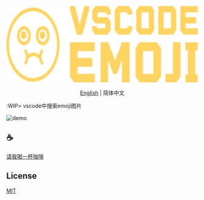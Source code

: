 <p align="center">
<img height="200" src="./assets/kv.png" alt="vscode emoji">
</p>
<p align="center"> <a href="./README.md">English</a> | 简体中文</p>

:WIP> vscode中搜索emoji图片

![demo](assets/demo1.gif)

## :coffee:

[请我喝一杯咖啡](https://github.com/Simon-He95/sponsor)

## License

[MIT](./license)
